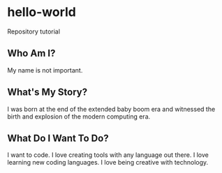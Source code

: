 # hello-world
Repository tutorial

## Who Am I?
My name is not important. 

## What's My Story?
I was born at the end of the extended baby boom era and witnessed the birth and explosion of the modern computing era.

## What Do I Want To Do?
I want to code. I love creating tools with any language out there. I love learning new coding languages. I love being creative with technology.
